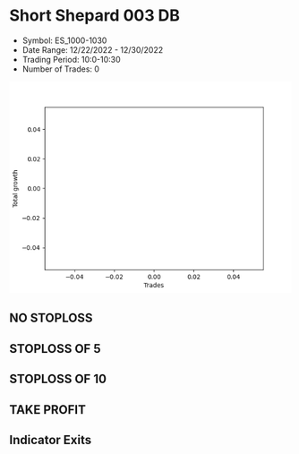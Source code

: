 # Short Shepard 003 DB 
- Symbol: ES_1000-1030
- Date Range: 12/22/2022 - 12/30/2022
- Trading Period: 10:0-10:30
- Number of Trades: 0

![Plot](ShortShepard003DBES_1000-1030.png)
## NO STOPLOSS














## STOPLOSS OF 5














## STOPLOSS OF 10














## TAKE PROFIT











## Indicator Exits


